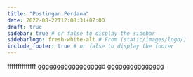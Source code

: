```yaml
---
title: "Postingan Perdana"
date: 2022-08-22T12:08:31+07:00
draft: true
sidebar: true # or false to display the sidebar
sidebarlogo: fresh-white-alt # From (static/images/logo/)
include_footer: true # or false to display the footer
---
```


ffffffffffffff gggggggggggggggggd ggggggggggggggg